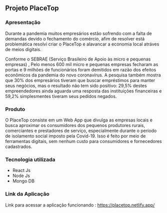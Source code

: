 

## Projeto PlaceTop

### Apresentação

<p>Durante a pandemia muitos empresários estão sofrendo com a falta de demandas devido o fechamento do comércio, afim de resolver está problemática resolvi criar o PlaceTop e alavancar a economia local atráves de meios digitais.
</p>
<p>
Conforme o SEBRAE (Serviço Brasileiro de Apoio às micro e pequenas empresas) , Pelo menos 600 mil micro e pequenas empresas fecharam as portas e 9 milhões de funcionários foram demitidos em razão dos efeitos econômicos da pandemia do novo coronavírus. A pesquisa também mostra que 30% dos empresários tiveram que buscar empréstimos para manter seus negócios, mas o resultado não tem sido positivo: 29,5% destes empreendedores ainda aguarda uma resposta das instituições financeiras e 59,2% simplesmentes tiveram seus pedidos negados. 

</p>

### Produto

<p>O PlaceTop consiste em um Web App que divulga as empresas locais e busca aproximar os consumidores dos pequenos produtores rurais, comerciantes e prestadores de serviço, especialmente durante o período de isolamento social imposto pela Covid-19. Isso é feito por meio de ferramentas digitais, sem nenhum custo para consumidores e fornecedores cadastrados.</p>






### Tecnologia utilizada
<ul>
    <li>React Js</li>
    <li>Node Js</li>
    <li>Mongo DB</li>

    
</ul>

### Link da Aplicação

Link para acessar a aplicação funcionando : https://placetop.netlify.app/
